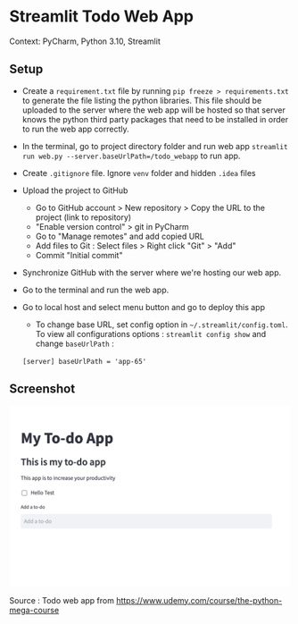 # Streamlit Todo Web App

Context: PyCharm, Python 3.10, Streamlit

## Setup

- Create a `requirement.txt` file by running `pip freeze > requirements.txt` to generate the file listing the python libraries. This file should be uploaded to the server where the web app will be hosted so that server knows the python third party packages that need to be installed in order to run the web app correctly.
- In the terminal, go to project directory folder and run web app `streamlit run web.py --server.baseUrlPath=/todo_webapp` to run app.
- Create `.gitignore` file. Ignore `venv` folder and hidden `.idea` files
- Upload the project to GitHub
  - Go to GitHub account > New repository > Copy the URL to the project (link to repository)
  - "Enable version control" > git in PyCharm
  - Go to "Manage remotes" and add copied URL 
  - Add files to Git : Select files > Right click "Git" > "Add"
  - Commit "Initial commit"
- Synchronize GitHub with the server where we're hosting our web app.
- Go to the terminal and run the web app.
- Go to local host and select menu button and go to deploy this app
  - To change base URL, set config option in `~/.streamlit/config.toml`. To view all configurations options : `streamlit config show` and change `baseUrlPath` :
  
  `[server]
  baseUrlPath = 'app-65'`

## Screenshot

![Todo Web App](https://github.com/nhalflants/PythonProjects/blob/master/todo_webapp/screenshot%20app.png?raw=true)

Source : Todo web app from https://www.udemy.com/course/the-python-mega-course
